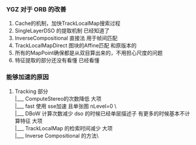 <!--
 * @Author: Liu Weilong
 * @Date: 2021-02-04 13:33:28
 * @LastEditors: Liu Weilong 
 * @LastEditTime: 2021-03-15 16:24:43
 * @FilePath: /3rd-test-learning/31. orb_slam_related/YGZ/doc/sketch.md
 * @Description: 
-->
### YGZ 对于 ORB 的改善
1. Cache的机制，加快TrackLocalMap搜索过程
2. SingleLayerDSO 的提取机制 已经知道了
3. InverseCompositional 直接法 用于帧间匹配
4. TrackLocalMapDirect 图块的Affine匹配 和原版本的
5. 所有的MapPoint确保都是从双目算出来的，不用担心尺度的问题
6. 特征提取的部分还没有看懂 已经看懂


### 能够加速的原因
1. Tracking 部分\
   |___ ComputeStereo的次数降低    大项\
   |___ fast 使用 sse加速 且单张图 nLevel=0 \  
   |___ DBoW 计算次数减少 dso 的时候已经单层描述子       有更多的时候基本不计算特征    大项\
   |___ TrackLocalMap 的检索时间减少 大项\
   |___ Inverse Compositional  的方法\